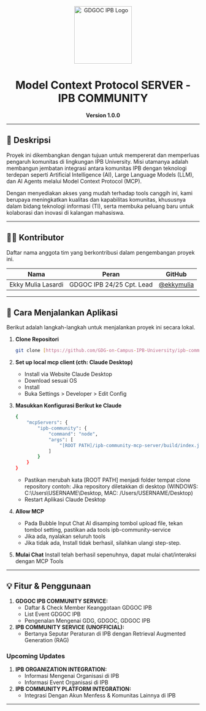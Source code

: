 <p align="center">
  <img src="https://web-gdgoc-ipb.vercel.app/assets/images/gdgoc.png" alt="GDGOC IPB Logo" width="150"/>
</p>

<h1 align="center">
  Model Context Protocol SERVER - IPB COMMUNITY
</h1>

<p align="center">
  <strong>Version 1.0.0</strong>
</p>

---

## 📝 Deskripsi

Proyek ini dikembangkan dengan tujuan untuk mempererat dan memperluas pengaruh komunitas di lingkungan IPB University. Misi utamanya adalah membangun jembatan integrasi antara komunitas IPB dengan teknologi terdepan seperti Artificial Intelligence (AI), Large Language Models (LLM), dan AI Agents melalui Model Context Protocol (MCP).

Dengan menyediakan akses yang mudah terhadap tools canggih ini, kami berupaya meningkatkan kualitas dan kapabilitas komunitas, khususnya dalam bidang teknologi informasi (TI), serta membuka peluang baru untuk kolaborasi dan inovasi di kalangan mahasiswa.

---

## 🧑‍💻 Kontributor

Daftar nama anggota tim yang berkontribusi dalam pengembangan proyek ini.

| Nama                 | Peran                   | GitHub                                   |
| -------------------- | ----------------------- | ---------------------------------------- |
| Ekky Mulia Lasardi   | GDGOC IPB 24/25 Cpt. Lead | [@ekkymulia](https://github.com/ekkymulia) |

---

## 🚀 Cara Menjalankan Aplikasi

Berikut adalah langkah-langkah untuk menjalankan proyek ini secara lokal.

1.  **Clone Repositori**
    ```bash
    git clone [https://github.com/GDG-on-Campus-IPB-University/ipb-community-mcp-server.git](https://github.com/GDG-on-Campus-IPB-University/ipb-community-mcp-server.git)
    ```

2.  **Set up local mcp client (cth: Claude Desktop)**
    - Install via Website Claude Desktop
    - Download sesuai OS
    - Install
    - Buka Settings > Developer > Edit Config

3.  **Masukkan Konfigurasi Berikut ke Claude**
    ```bash
    {
        "mcpServers": {
            "ipb-community": {
                "command": "node",
                "args": [
                    "[ROOT PATH]/ipb-community-mcp-server/build/index.js"
                ]
            }
        }
    }
    ```
    - Pastikan merubah kata [ROOT PATH] menjadi folder tempat clone repository
    contoh: Jika repository diletakkan di desktop (WINDOWS: C:\Users\USERNAME\Desktop, MAC: /Users/USERNAME/Desktop)
    - Restart Aplikasi Claude Desktop

4.  **Allow MCP**
    - Pada Bubble Input Chat AI disamping tombol upload file, tekan tombol setting, pastikan ada tools ipb-community-service
    - Jika ada, nyalakan seluruh tools
    - Jika tidak ada, Install tidak berhasil, silahkan ulangi step-step.

5.  **Mulai Chat**
    Install telah berhasil sepenuhnya, dapat mulai chat/interaksi dengan MCP Tools

---

## 💡 Fitur & Penggunaan

1.  **GDGOC IPB COMMUNITY SERVICE:**
    - Daftar & Check Member Keanggotaan GDGOC IPB
    - List Event GDGOC IPB
    - Pengenalan Mengenai GDG, GDGOC, GDGOC IPB
2.  **IPB COMMUNITY SERVICE (UNOFFICIAL):**
    - Bertanya Seputar Peraturan di IPB dengan Retrieval Augmented Generation (RAG)

### Upcoming Updates
1. **IPB ORGANIZATION INTEGRATION:**
    - Informasi Mengenai Organisasi di IPB
    - Informasi Event Organisasi di IPB
2. **IPB COMMUNITY PLATFORM INTEGRATION:**
    - Integrasi Dengan Akun Menfess & Komunitas Lainnya di IPB

---


